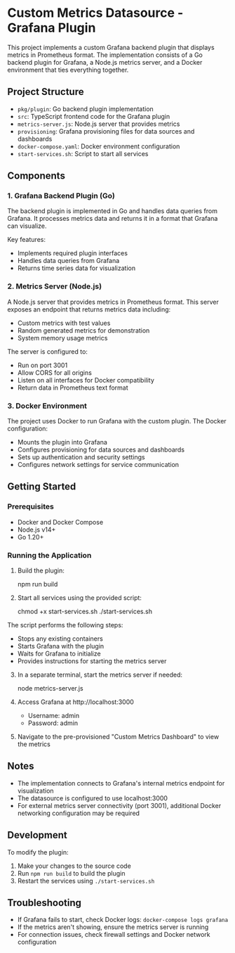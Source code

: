 # Custom Metrics Datasource - Grafana Plugin

This project implements a custom Grafana backend plugin that displays metrics in Prometheus format. The implementation consists of a Go backend plugin for Grafana, a Node.js metrics server, and a Docker environment that ties everything together.

## Project Structure

- `pkg/plugin`: Go backend plugin implementation
- `src`: TypeScript frontend code for the Grafana plugin
- `metrics-server.js`: Node.js server that provides metrics
- `provisioning`: Grafana provisioning files for data sources and dashboards
- `docker-compose.yaml`: Docker environment configuration
- `start-services.sh`: Script to start all services

## Components

### 1. Grafana Backend Plugin (Go)

The backend plugin is implemented in Go and handles data queries from Grafana. It processes metrics data and returns it in a format that Grafana can visualize.

Key features:
- Implements required plugin interfaces
- Handles data queries from Grafana
- Returns time series data for visualization

### 2. Metrics Server (Node.js)

A Node.js server that provides metrics in Prometheus format. This server exposes an endpoint that returns metrics data including:

- Custom metrics with test values
- Random generated metrics for demonstration
- System memory usage metrics

The server is configured to:
- Run on port 3001
- Allow CORS for all origins
- Listen on all interfaces for Docker compatibility
- Return data in Prometheus text format

### 3. Docker Environment

The project uses Docker to run Grafana with the custom plugin. The Docker configuration:
- Mounts the plugin into Grafana
- Configures provisioning for data sources and dashboards
- Sets up authentication and security settings
- Configures network settings for service communication

## Getting Started

### Prerequisites

- Docker and Docker Compose
- Node.js v14+
- Go 1.20+

### Running the Application

1. Build the plugin:
   
   npm run build
 

2. Start all services using the provided script:
  
   chmod +x start-services.sh
   ./start-services.sh
  

The script performs the following steps:
- Stops any existing containers
- Starts Grafana with the plugin
- Waits for Grafana to initialize
- Provides instructions for starting the metrics server

3. In a separate terminal, start the metrics server if needed:
  
   node metrics-server.js
   

4. Access Grafana at http://localhost:3000
   - Username: admin
   - Password: admin

5. Navigate to the pre-provisioned "Custom Metrics Dashboard" to view the metrics

## Notes

- The implementation connects to Grafana's internal metrics endpoint for visualization
- The datasource is configured to use localhost:3000
- For external metrics server connectivity (port 3001), additional Docker networking configuration may be required

## Development

To modify the plugin:
1. Make your changes to the source code
2. Run `npm run build` to build the plugin
3. Restart the services using `./start-services.sh`

## Troubleshooting

- If Grafana fails to start, check Docker logs: `docker-compose logs grafana`
- If the metrics aren't showing, ensure the metrics server is running
- For connection issues, check firewall settings and Docker network configuration